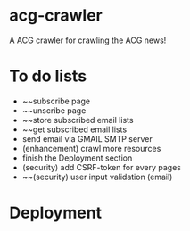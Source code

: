 # acg-crawler
A ACG crawler for crawling the ACG news!

# To do lists
- ~~subscribe page
- ~~unscribe page
- ~~store subscribed email lists
- ~~get subscribed email lists
- send email via GMAIL SMTP server
- (enhancement) crawl more resources
- finish the Deployment section
- (security) add CSRF-token for every pages
- ~~(security) user input validation (email)

# Deployment

